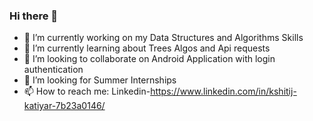 ### Hi there 👋

- 🔭 I’m currently working on my Data Structures and Algorithms Skills
- 🌱 I’m currently learning about Trees Algos and Api requests
- 👯 I’m looking to collaborate on Android Application with login authentication
- 🤔 I’m looking for Summer Internships
- 📫 How to reach me: Linkedin-https://www.linkedin.com/in/kshitij-katiyar-7b23a0146/
